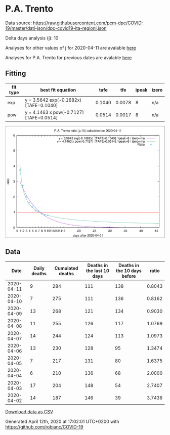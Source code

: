 # P.A. Trento

Data source: https://raw.githubusercontent.com/pcm-dpc/COVID-19/master/dati-json/dpc-covid19-ita-regioni.json

Delta days analysis (j): 10

Analyses for other values of j for 2020-04-11 are avalable [here](../2020-04-11/README.md)

Analyses for P.A. Trento for previous dates are avalable [here](../README.md)

## Fitting 
|fit type|best fit equation|tafe|tfe|ipeak|izero|
|-------|-----|--------|------|---|---|
|exp|y = 3.5642 exp(-0.1682x)  [TAFE=0.1040]|0.1040|0.0078|8|n/a|
|pow|y = 4.1463 x pow(-0.7127)  [TAFE=0.0514]|0.0514|0.0017|8|n/a|

![Plot](COVID-19_p.a._trento_j10_2020-04-11.png)

## Data
|Date|Daily deaths|Cumulated deaths|Deaths in the last 10 days|Deaths in the 10 days before|ratio|
|----|----------|-----------|-------|--------------------|-----|
|2020-04-11|9|284|111|138|0.8043|
|2020-04-10|7|275|111|136|0.8162|
|2020-04-09|13|268|121|134|0.9030|
|2020-04-08|11|255|126|117|1.0769|
|2020-04-07|14|244|124|113|1.0973|
|2020-04-06|13|230|128|95|1.3474|
|2020-04-05|7|217|131|80|1.6375|
|2020-04-04|6|210|136|68|2.0000|
|2020-04-03|17|204|148|54|2.7407|
|2020-04-02|14|187|146|39|3.7436|

[Download data as CSV](COVID-19_p.a._trento_j10_2020-04-11.csv)

Generated April 12th, 2020 at 17:02:01 UTC+0200 with https://github.com/robianc/COVID-19
